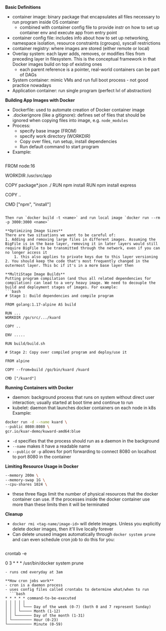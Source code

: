 
**Basic Definitions**
- container image: binary package that encapsulates all files necessary to run program inside OS container
	- combined with container config file to provide instr on how to set up container env and execute app from entry point
- container config file: includes info about how to set up networking, namespace isolation, resource constraints (cgroups), syscall restrictions
- container registry: where images are stored (either remote or local)
- Overlay system: each layer adds, removes, or modifies files from preceding layer in filesystem. This is the conceptual framework in that Docker images build on top of existing ones
	- each parent reference is a pointer, real-world containers can be part of DAGs
- System container: mimic VMs and run full boot process - not good practice nowadays
- Application container: run single program (perfect lvl of abstraction)

**Building App Images with Docker**
- Dockerfile: used to automate creation of Docker container image
- .dockerignore (like a gitignore): defines set of files that should be ignored when copying files into image, e.g. `node_modules` 
- Process: 
	- specify base image (FROM)
	- specify work directory (WORKDIR)
	- Copy over files, run setup, install dependencies
	- Run default command to start program
- Example: 
  ```bash
FROM node:16

WORKDIR /usr/src/app

COPY package*.json ./ 
RUN npm install 
RUN npm install express

COPY ..

CMD ["npm", "install"]
```

Then run `docker build -t <name>` and run local image `docker run --rm -p 3000:3000 <name>`

**Optimizing Image Sizes**
There are two situations we want to be careful of: 
1. Adding and removing large files in different images. Assuming the BigFile is in the base layer, removing it in later layers would still require BigFile to be transmitted through the network, even if you can no longer access it
	1. this also applies to private keys due to this layer versioning
2. You should keep the code that's most frequently changed in the outermost layer. This bc if it's in a more base layer then

**MultiStage Image Builds**
Putting program compilation (and thus all related dependencies for compilation) can lead to a very heavy image. We need to decouple the build and deployment stages of images. For example: 
```bash 
# Stage 1: Build dependencies and compile program

FROM golang:1.17-alpine AS build

RUN ...
WORKDIR /go/src/.../kuard

COPY ..

ENV .....

RUN build/build.sh

# Stage 2: Copy over compiled program and deploy/use it

FROM alpine

COPY --from=build /go/bin/kuard /kuard 

CMD ["/kuard"]

```

**Running Containers with Docker**
- daemon: background process that runs on system without direct user interaction; usually started at boot time and continue to run
- kubelet: daemon that launches docker containers on each node in k8s
Example: 
```bash
docker run -d --name kuard \
--public 8080:8080 \
gcr.io/kuar-demo/kuward-amd64:blue
```
- `-d` specifies that the process should run as a daemon in the background
- `--name` makes it have a readable name
- `--public` or `-p` allows for port forwarding to connect 8080 on localhost to port 8080 in the container

**Limiting Resource Usage in Docker**
```bash 
--memory 200m \
--memory-swap 1G \
--cpu-shares 1024 \
```
- these three flags limit the number of physical resources that the docker container can use. If the processes inside the docker container use more than these limits then it will be terminated

**Cleanup**
- `docker rmi <tag-name/image-id>` will delete images. Unless you explicitly delete docker images, then it'll live locally forever
- Can delete unused images automatically through `docker system prune` and can even schedule cron job to do this for you: 
  ```bash
crontab -e

0 3 * * * /usr/bin/docker system prune
```
- runs cmd everyday at 3am

**How cron jobs work**
- cron is a daemon process
- uses config files called crontabs to determine what/when to run
  ```bash
* * * * * command-to-be-executed
│ │ │ │ │
│ │ │ │ └─── Day of the week (0-7) (both 0 and 7 represent Sunday)
│ │ │ └───── Month (1-12)
│ │ └─────── Day of the month (1-31)
│ └───────── Hour (0-23)
└─────────── Minute (0-59)
```

